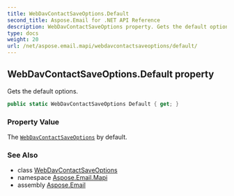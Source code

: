```yaml
---
title: WebDavContactSaveOptions.Default
second_title: Aspose.Email for .NET API Reference
description: WebDavContactSaveOptions property. Gets the default options
type: docs
weight: 20
url: /net/aspose.email.mapi/webdavcontactsaveoptions/default/
---
```

## WebDavContactSaveOptions.Default property

Gets the default options.

```csharp
public static WebDavContactSaveOptions Default { get; }
```

### Property Value

The [`WebDavContactSaveOptions`](../) by default.

### See Also

* class [WebDavContactSaveOptions](../)
* namespace [Aspose.Email.Mapi](../../webdavcontactsaveoptions/)
* assembly [Aspose.Email](../../../)



